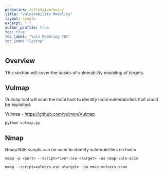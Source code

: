 ```yaml
---
permalink: /offensive/vuln/
title: "Vulnerability Modeling"
layout: single
excerpt: " "
author_profile: true
toc: true
toc_label: "Vuln Modeling TOC"
toc_icon: "laptop"
---
```


## Overview
This section will cover the basics of vulnerability modeling of targets. 

## Vulmap
Vulmap tool will scan the local host to identify local vulnerabilities that could be exploited.

Vulmap - https://github.com/vulmon/Vulmap
```
python vulmap.py
```

## Nmap
Nmap NSE scripts can be used to identify vulnerabilities on hosts
```
nmap -p <port> --script=*cve*.nse <target> -oa nmap-vuln-scan
```
```
nmap --script=vulners.nse <target> -oa nmap-vulners-scan
```


